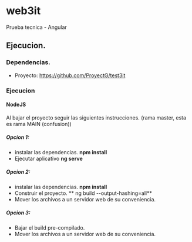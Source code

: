 # web3it
Prueba tecnica - Angular

## Ejecucion.

### Dependencias.
- Proyecto: https://github.com/ProyectG/test3it

### Ejecucion

#### NodeJS

Al bajar el proyecto seguir las siguientes instrucciones. (rama master, esta es rama MAIN (confusion))
##### Opcion 1:

- instalar las dependencias. **npm install**
- Ejecutar aplicativo **ng serve**

##### Opcion 2:

- instalar las dependencias. **npm install**
- Construir el proyecto. ** ng build --output-hashing=all**
- Mover los archivos a un servidor web de su conveniencia.

##### Opcion 3:

- Bajar el build pre-compilado.
- Mover los archivos a un servidor web de su conveniencia.
